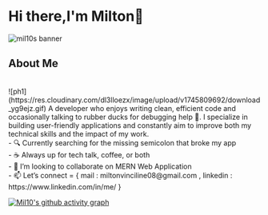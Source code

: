 # Hi there,I'm Milton👋
![mil10s banner](https://res.cloudinary.com/dl3lloezx/image/upload/v1745792281/git_banner_qf1kfp.jpg)
</br>
## About Me
</br>
![ph1](https://res.cloudinary.com/dl3lloezx/image/upload/v1745809692/download_yg9ejz.gif)
A developer who enjoys writing clean, efficient code and occasionally talking to rubber ducks for debugging help 🐤.
I specialize in building user-friendly applications and constantly aim to improve both my technical skills and the impact of my work.
</br>
- 🔍 Currently searching for the missing semicolon that broke my app
</br>
- ☕ Always up for tech talk, coffee, or both
</br>
- 👯 I’m looking to collaborate on MERN Web Application
</br>
- 📫 Let’s connect = { mail : miltonvinciline08@gmail.com , linkedin : https://www.linkedin.com/in/me/ }

[![Mil10's github activity graph](https://github-readme-activity-graph.vercel.app/graph?username=Mil10x&bg_color=000000&color=ffffff&line=1c61ba&point=ffffff&area=true&hide_border=true)](https://github.com/ashutosh00710/github-readme-activity-graph)
